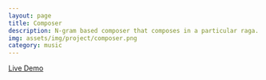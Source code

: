 ```yaml
---
layout: page
title: Composer
description: N-gram based composer that composes in a particular raga. It generates the model using existing compositions in the raga. <br> <code>JavaScript</code> <code>ABCjs</code>
img: assets/img/project/composer.png
category: music
---
```


[Live Demo](https://sohamapps.rf.gd/shruti/composer/)